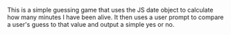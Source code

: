 This is a simple guessing game that uses the JS date object to calculate how many minutes I have been alive. It then uses a user prompt to compare a user's guess to that value and output a simple yes or no.
